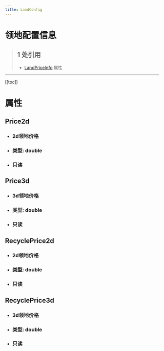 ```yaml
---
title: LandConfig
---
```


# 领地配置信息

> ## 1 处引用
> - [LandPriceInfo](../types/LandPriceInfo.md#LandConfig) 属性
---

[[toc]]

# 属性
## Price2d
- ### 2d领地价格
- ### 类型: double
- ### 只读
## Price3d
- ### 3d领地价格
- ### 类型: double
- ### 只读
## RecyclePrice2d
- ### 2d领地价格
- ### 类型: double
- ### 只读
## RecyclePrice3d
- ### 3d领地价格
- ### 类型: double
- ### 只读